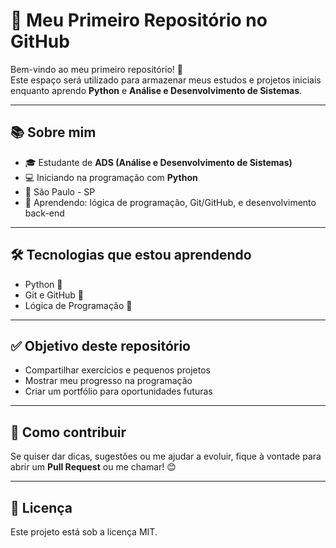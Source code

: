 # 👋 Meu Primeiro Repositório no GitHub

Bem-vindo ao meu primeiro repositório! 🚀  
Este espaço será utilizado para armazenar meus estudos e projetos iniciais enquanto aprendo **Python** e **Análise e Desenvolvimento de Sistemas**.

---

## 📚 Sobre mim
- 🎓 Estudante de **ADS (Análise e Desenvolvimento de Sistemas)**  
- 💻 Iniciando na programação com **Python**  
- 📍 São Paulo - SP  
- 🌱 Aprendendo: lógica de programação, Git/GitHub, e desenvolvimento back-end  

---

## 🛠 Tecnologias que estou aprendendo
- Python 🐍
- Git e GitHub 🔗
- Lógica de Programação 🧠

---

## ✅ Objetivo deste repositório
- Compartilhar exercícios e pequenos projetos
- Mostrar meu progresso na programação
- Criar um portfólio para oportunidades futuras

---

## 📌 Como contribuir
Se quiser dar dicas, sugestões ou me ajudar a evoluir, fique à vontade para abrir um **Pull Request** ou me chamar! 😊

---

## 📄 Licença
Este projeto está sob a licença MIT.
